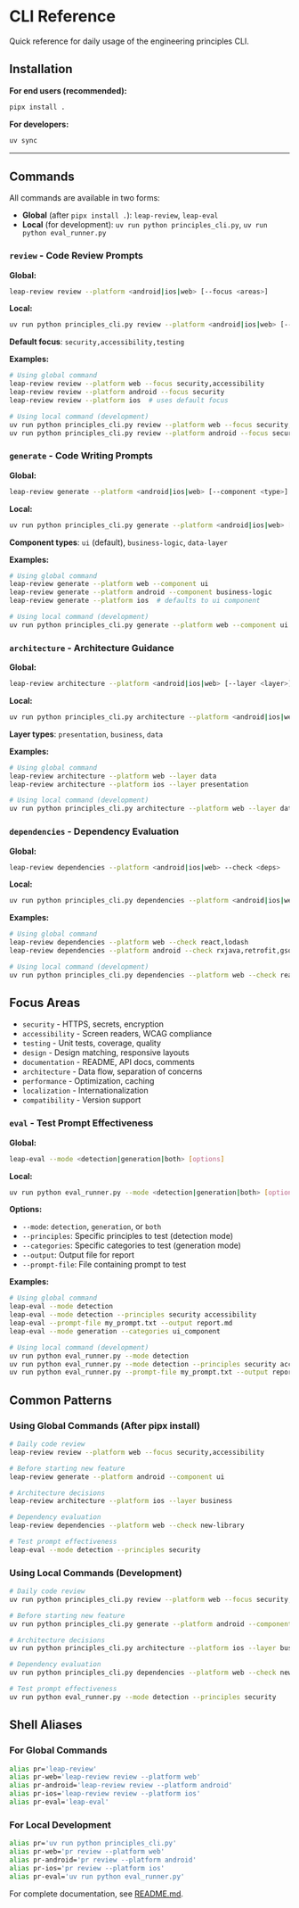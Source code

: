 # CLI Reference

Quick reference for daily usage of the engineering principles CLI.

## Installation

**For end users (recommended):**
```bash
pipx install .
```

**For developers:**
```bash
uv sync
```

---

## Commands

All commands are available in two forms:
- **Global** (after `pipx install .`): `leap-review`, `leap-eval`
- **Local** (for development): `uv run python principles_cli.py`, `uv run python eval_runner.py`

### `review` - Code Review Prompts

**Global:**
```bash
leap-review review --platform <android|ios|web> [--focus <areas>]
```

**Local:**
```bash
uv run python principles_cli.py review --platform <android|ios|web> [--focus <areas>]
```

**Default focus**: `security,accessibility,testing`

**Examples:**

```bash
# Using global command
leap-review review --platform web --focus security,accessibility
leap-review review --platform android --focus security
leap-review review --platform ios  # uses default focus

# Using local command (development)
uv run python principles_cli.py review --platform web --focus security,accessibility
uv run python principles_cli.py review --platform android --focus security
```

### `generate` - Code Writing Prompts

**Global:**
```bash
leap-review generate --platform <android|ios|web> [--component <type>]
```

**Local:**
```bash
uv run python principles_cli.py generate --platform <android|ios|web> [--component <type>]
```

**Component types**: `ui` (default), `business-logic`, `data-layer`

**Examples:**

```bash
# Using global command
leap-review generate --platform web --component ui
leap-review generate --platform android --component business-logic
leap-review generate --platform ios  # defaults to ui component

# Using local command (development)
uv run python principles_cli.py generate --platform web --component ui
```

### `architecture` - Architecture Guidance

**Global:**
```bash
leap-review architecture --platform <android|ios|web> [--layer <layer>]
```

**Local:**
```bash
uv run python principles_cli.py architecture --platform <android|ios|web> [--layer <layer>]
```

**Layer types**: `presentation`, `business`, `data`

**Examples:**

```bash
# Using global command
leap-review architecture --platform web --layer data
leap-review architecture --platform ios --layer presentation

# Using local command (development)
uv run python principles_cli.py architecture --platform web --layer data
```

### `dependencies` - Dependency Evaluation

**Global:**
```bash
leap-review dependencies --platform <android|ios|web> --check <deps>
```

**Local:**
```bash
uv run python principles_cli.py dependencies --platform <android|ios|web> --check <deps>
```

**Examples:**

```bash
# Using global command
leap-review dependencies --platform web --check react,lodash
leap-review dependencies --platform android --check rxjava,retrofit,gson

# Using local command (development)
uv run python principles_cli.py dependencies --platform web --check react,lodash
```

## Focus Areas

- `security` - HTTPS, secrets, encryption
- `accessibility` - Screen readers, WCAG compliance
- `testing` - Unit tests, coverage, quality
- `design` - Design matching, responsive layouts
- `documentation` - README, API docs, comments
- `architecture` - Data flow, separation of concerns
- `performance` - Optimization, caching
- `localization` - Internationalization
- `compatibility` - Version support

### `eval` - Test Prompt Effectiveness

**Global:**
```bash
leap-eval --mode <detection|generation|both> [options]
```

**Local:**
```bash
uv run python eval_runner.py --mode <detection|generation|both> [options]
```

**Options:**

- `--mode`: `detection`, `generation`, or `both`
- `--principles`: Specific principles to test (detection mode)
- `--categories`: Specific categories to test (generation mode)
- `--output`: Output file for report
- `--prompt-file`: File containing prompt to test

**Examples:**

```bash
# Using global command
leap-eval --mode detection
leap-eval --mode detection --principles security accessibility
leap-eval --prompt-file my_prompt.txt --output report.md
leap-eval --mode generation --categories ui_component

# Using local command (development)
uv run python eval_runner.py --mode detection
uv run python eval_runner.py --mode detection --principles security accessibility
uv run python eval_runner.py --prompt-file my_prompt.txt --output report.md
```

## Common Patterns

### Using Global Commands (After pipx install)

```bash
# Daily code review
leap-review review --platform web --focus security,accessibility

# Before starting new feature
leap-review generate --platform android --component ui

# Architecture decisions
leap-review architecture --platform ios --layer business

# Dependency evaluation
leap-review dependencies --platform web --check new-library

# Test prompt effectiveness
leap-eval --mode detection --principles security
```

### Using Local Commands (Development)

```bash
# Daily code review
uv run python principles_cli.py review --platform web --focus security,accessibility

# Before starting new feature
uv run python principles_cli.py generate --platform android --component ui

# Architecture decisions
uv run python principles_cli.py architecture --platform ios --layer business

# Dependency evaluation
uv run python principles_cli.py dependencies --platform web --check new-library

# Test prompt effectiveness
uv run python eval_runner.py --mode detection --principles security
```

## Shell Aliases

### For Global Commands

```bash
alias pr='leap-review'
alias pr-web='leap-review review --platform web'
alias pr-android='leap-review review --platform android'
alias pr-ios='leap-review review --platform ios'
alias pr-eval='leap-eval'
```

### For Local Development

```bash
alias pr='uv run python principles_cli.py'
alias pr-web='pr review --platform web'
alias pr-android='pr review --platform android'
alias pr-ios='pr review --platform ios'
alias pr-eval='uv run python eval_runner.py'
```

For complete documentation, see [README.md](README.md).
